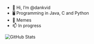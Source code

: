 - 👋 Hi, I’m @dankvid
- 🖥️ Programming in Java, C and Python
- 🌱 Memes
- 📫 In progress

![GitHub Stats](https://github-readme-stats.vercel.app/api?username=dankvid&show_icons=true&theme=radical)

<!---
dankvid/dankvid is a ✨ special ✨ repository because its `README.md` (this file) appears on your GitHub profile.
You can click the Preview link to take a look at your changes.
--->
